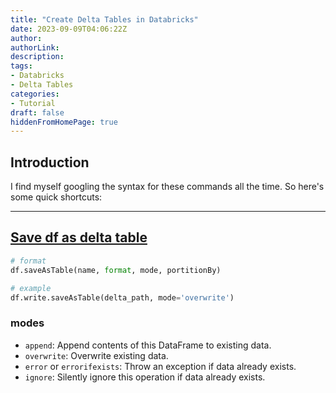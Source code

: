 ```yaml
---
title: "Create Delta Tables in Databricks"
date: 2023-09-09T04:06:22Z
author:
authorLink:
description:
tags:
- Databricks
- Delta Tables
categories:
- Tutorial
draft: false
hiddenFromHomePage: true
---
```


## Introduction

I find myself googling the syntax for these commands all the time. So here's some quick shortcuts:

***
## [Save df as delta table](https://spark.apache.org/docs/latest/api/python/reference/pyspark.sql/api/pyspark.sql.DataFrameWriter.saveAsTable.html#pyspark.sql.DataFrameWriter.saveAsTable)

```python
# format
df.saveAsTable(name, format, mode, portitionBy)

# example
df.write.saveAsTable(delta_path, mode='overwrite')
```

### modes
- `append`: Append contents of this DataFrame to existing data.
- `overwrite`: Overwrite existing data.
- `error` or `errorifexists`: Throw an exception if data already exists.
- `ignore`: Silently ignore this operation if data already exists.


